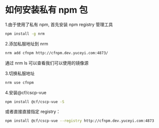 <!--
 * @Description: npm&yarn文件夹
 * @Author: xiehuaqiang
 * @FilePath: /kaka-blog/src/docs/kaka/daily-notes/如何安装私有npm包.md
 * @Date: 2021-06-17 17:46:04
 * @LastEditTime: 2021-06-17 17:54:08
-->

# 如何安装私有 npm 包

1.由于使用了私有 npm, 首先安装 npm registry 管理工具

```bash
npm install -g nrm
```

2.添加私服地址到 nrm

```bash
nrm add cfnpm http://cfnpm.dev.yuceyi.com:4873/
```

通过 nrm ls 可以查看我们可以使用的镜像源

3.切换私服地址

```bash
nrm use cfnpm
```

4.安装@cf/cscp-vue

```bash
npm install @cf/cscp-vue -S
```

或者直接直接指定 registry：

```bash
npm install @cf/cscp-vue --registry http://cfnpm.dev.yuceyi.com:4873
```
